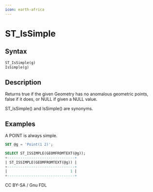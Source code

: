 ```yaml
---
icon: earth-africa
---
```


# ST\_IsSimple

## Syntax

```sql
ST_IsSimple(g)
IsSimple(g)
```

## Description

Returns true if the given Geometry has no anomalous geometric points, false if it does, or NULL if given a NULL value.

ST\_IsSimple() and IsSimple() are synonyms.

## Examples

A POINT is always simple.

```sql
SET @g = 'Point(1 2)';

SELECT ST_ISSIMPLE(GEOMFROMTEXT(@g));
+-------------------------------+
| ST_ISSIMPLE(GEOMFROMTEXT(@g)) |
+-------------------------------+
|                             1 |
+-------------------------------+
```

CC BY-SA / Gnu FDL
